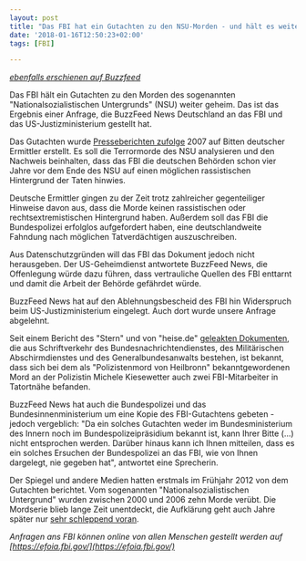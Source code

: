 ```yaml
---
layout: post
title: "Das FBI hat ein Gutachten zu den NSU-Morden - und hält es weiterhin geheim"
date: '2018-01-16T12:50:23+02:00'
tags: [FBI]

---
```

*[ebenfalls erschienen auf Buzzfeed](https://www.buzzfeed.com/arnesemsrott/fbi-haelt-nsu-gutachten-weiter-geheim)*

Das FBI hält ein Gutachten zu den Morden des sogenannten "Nationalsozialistischen Untergrunds" (NSU) weiter geheim. Das ist das Ergebnis einer Anfrage, die BuzzFeed News Deutschland an das FBI und das US-Justizministerium gestellt hat.

Das Gutachten wurde [Presseberichten zufolge](http://www.spiegel.de/panorama/justiz/ceska-morde-des-nsu-fbi-ging-von-auslaenderhass-als-motiv-aus-a-829270.html) 2007 auf Bitten deutscher Ermittler erstellt. Es soll die Terrormorde des NSU analysieren und den Nachweis beinhalten, dass das FBI die deutschen Behörden schon vier Jahre vor dem Ende des NSU auf einen möglichen rassistischen Hintergrund der Taten hinwies.

Deutsche Ermittler gingen zu der Zeit trotz zahlreicher gegenteiliger Hinweise davon aus, dass die Morde keinen rassistischen oder rechtsextremistischen Hintergrund haben. Außerdem soll das FBI die Bundespolizei erfolglos aufgefordert haben, eine deutschlandweite Fahndung nach möglichen Tatverdächtigen auszuschreiben.

Aus Datenschutzgründen will das FBI das Dokument jedoch nicht herausgeben. Der US-Geheimdienst antwortete BuzzFeed News, die Offenlegung würde dazu führen, dass vertrauliche Quellen des FBI enttarnt und damit die Arbeit der Behörde gefährdet würde.

BuzzFeed News hat auf den Ablehnungsbescheid des FBI hin Widerspruch beim US-Justizministerium eingelegt. Auch dort wurde unsere Anfrage abgelehnt.

Seit einem Bericht des "Stern" und von "heise.de" [geleakten Dokumenten](https://www.heise.de/tp/downloads/89/1/8/9/8/8/9/4/49477_1.pdf), die aus Schriftverkehr des Bundesnachrichtendienstes, des Militärischen Abschirmdienstes und des Generalbundesanwalts bestehen, ist bekannt, dass sich bei dem als "Polizistenmord von Heilbronn" bekanntgewordenen Mord an der Polizistin Michele Kiesewetter auch zwei FBI-Mitarbeiter in Tatortnähe befanden.

BuzzFeed News hat auch die Bundespolizei und das Bundesinnenministerium um eine Kopie des FBI-Gutachtens gebeten - jedoch vergeblich: "Da ein solches Gutachten weder im Bundesministerium des Innern noch im Bundespolizeipräsidium bekannt ist, kann Ihrer Bitte (...) nicht entsprochen werden. Darüber hinaus kann ich Ihnen mitteilen, dass es ein solches Ersuchen der Bundespolizei an das FBI, wie von Ihnen dargelegt, nie gegeben hat", antwortet eine Sprecherin.

Der Spiegel und andere Medien hatten erstmals im Frühjahr 2012 von dem Gutachten berichtet. Vom sogenannten "Nationalsozialistischen Untergrund" wurden zwischen 2000 und 2006 zehn Morde verübt. Die Mordserie blieb lange Zeit unentdeckt, die Aufklärung geht auch Jahre später nur [sehr schleppend voran](https://www.taz.de/!5474040/).

*Anfragen ans FBI können online von allen Menschen gestellt werden auf [https://efoia.fbi.gov/](https://efoia.fbi.gov/)*
